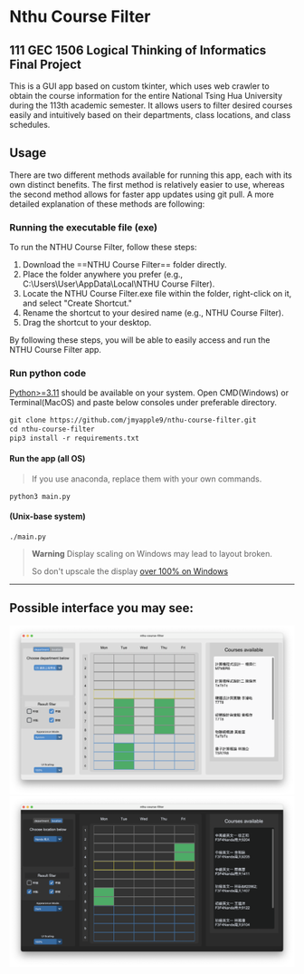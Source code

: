 # Nthu Course Filter

## **111 GEC 1506 Logical Thinking of Informatics** Final Project

This is a GUI app based on custom tkinter, which uses web crawler to obtain the course information for the entire National Tsing Hua University during the 113th academic semester. It allows users to filter desired courses easily and intuitively based on their departments, class locations, and class schedules.


## Usage

There are two different methods available for running this app, each with its own distinct benefits. The first method is relatively easier to use, whereas the second method allows for faster app updates using git pull.
A more detailed explanation of these methods are following:
### Running the executable file (exe)
To run the NTHU Course Filter, follow these steps:

1. Download the ==NTHU Course Filter== folder directly.
2. Place the folder anywhere you prefer (e.g., C:\Users\User\AppData\Local\NTHU Course Filter).
3. Locate the NTHU Course Filter.exe file within the folder, right-click on it, and select "Create Shortcut."
4. Rename the shortcut to your desired name (e.g., NTHU Course Filter).
5. Drag the shortcut to your desktop.

By following these steps, you will be able to easily access and run the NTHU Course Filter app.
### Run python code
[Python>=3.11](https://www.python.org/) should be available on your system.
Open CMD(Windows) or Terminal(MacOS) and paste below consoles under preferable directory.

```console
git clone https://github.com/jmyapple9/nthu-course-filter.git
cd nthu-course-filter
pip3 install -r requirements.txt
```

#### Run the app (all OS) 
> If you use anaconda, replace them with your own commands.
```console
python3 main.py
```

#### (Unix-base system)
``` console
./main.py
```

> **Warning**
> Display scaling on Windows may lead to layout broken.
>
> So don't upscale the display [over 100% on Windows](https://github.com/jmyapple9/nthu-course-filter/issues/3)

---

## Possible interface you may see:

![Screenshot](img/demo1.png)
![Screenshot](img/demo2.png)
